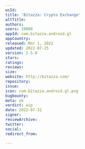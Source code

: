 ```yaml
---
wsId: 
title: 'Bitazza: Crypto Exchange'
altTitle: 
authors: 
users: 10000
appId: com.bitazza.android.gl
appCountry: 
released: Mar 1, 2022
updated: 2022-07-25
version: 2.5.0
stars: 
ratings: 
reviews: 
size: 
website: http://bitazza.com/
repository: 
issue: 
icon: com.bitazza.android.gl.png
bugbounty: 
meta: ok
verdict: wip
date: 2022-07-31
signer: 
reviewArchive: 
twitter: 
social: 
redirect_from: 

---
```


